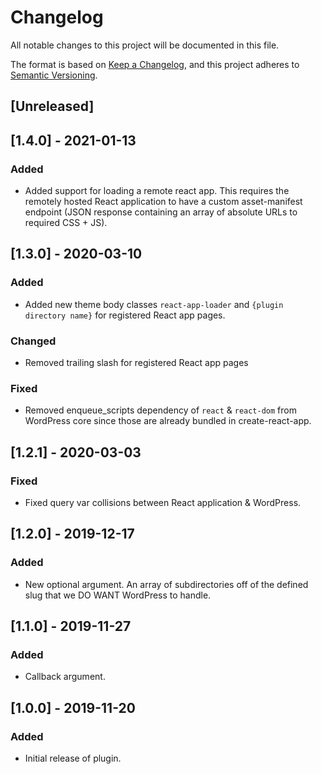 # Changelog

All notable changes to this project will be documented in this file.

The format is based on [Keep a Changelog](https://keepachangelog.com/en/1.0.0/),
and this project adheres to [Semantic Versioning](https://semver.org/spec/v2.0.0.html).

## [Unreleased]

## [1.4.0] - 2021-01-13

### Added

- Added support for loading a remote react app. This requires the remotely hosted React application to have a custom asset-manifest endpoint (JSON response containing an array of absolute URLs to required CSS + JS).

## [1.3.0] - 2020-03-10

### Added

- Added new theme body classes `react-app-loader` and `{plugin directory name}` for registered React app pages.

### Changed

- Removed trailing slash for registered React app pages

### Fixed

- Removed enqueue_scripts dependency of `react` &amp; `react-dom` from WordPress core since those are already bundled in create-react-app.

## [1.2.1] - 2020-03-03

### Fixed

- Fixed query var collisions between React application & WordPress.

## [1.2.0] - 2019-12-17

### Added

- New optional argument. An array of subdirectories off of the defined slug that we DO WANT WordPress to handle.

## [1.1.0] - 2019-11-27

### Added

- Callback argument.

## [1.0.0] - 2019-11-20

### Added

- Initial release of plugin.
